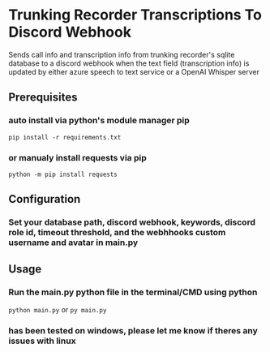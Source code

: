 # Trunking Recorder Transcriptions To Discord Webhook
Sends call info and transcription info from trunking recorder's sqlite database to a discord webhook when the text field (transcription info) is updated by either azure speech to text service or a OpenAI Whisper server

## Prerequisites
### auto install via python's module manager pip
```pip install -r requirements.txt```
### or manualy install requests via pip
```python -m pip install requests```

## Configuration
### Set your database path, discord webhook, keywords, discord role id, timeout threshold, and the webhhooks custom username and avatar in main.py

## Usage
### Run the main.py python file in the terminal/CMD using python
```python main.py``` or 
```py main.py```

### has been tested on windows, please let me know if theres any issues with linux
